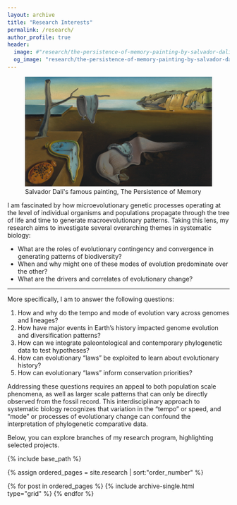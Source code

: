 ```yaml
---
layout: archive
title: "Research Interests"
permalink: /research/
author_profile: true
header:
  image: #"research/the-persistence-of-memory-painting-by-salvador-dali-uhd-4k-wallpaper.jpg"
  og_image: "research/the-persistence-of-memory-painting-by-salvador-dali-uhd-4k-wallpaper.jpg"
---
```


<figure>
  <img src="/images/research/persistence_of_memory-research.jpg" alt="The Persistence of Memory"/>
  <figcaption> Salvador Dalí's famous painting, The Persistence of Memory </figcaption>
</figure>

I am fascinated by how microevolutionary genetic processes operating at the level of individual organisms and populations propagate through the tree of life and time to generate macroevolutionary patterns. Taking this lens, my research aims to investigate several overarching themes in systematic biology:

-   What are the roles of evolutionary contingency and convergence in generating patterns of biodiversity? 
-   When and why might one of these modes of evolution predominate over the other? 
-   What are the drivers and correlates of evolutionary change?

---
More specifically, I am to answer the following questions:

1.  How and why do the tempo and mode of evolution vary across genomes and lineages?
2.  How have major events in Earth’s history impacted genome evolution and diversification patterns?
3.  How can we integrate paleontological and contemporary phylogenetic data to test hypotheses?
4.  How can evolutionary “laws” be exploited to learn about evolutionary history?
5.  How can evolutionary “laws” inform conservation priorities?

Addressing these questions requires an appeal to both population scale phenomena, as well as larger scale patterns that can only be directly observed from the fossil record. This interdisciplinary approach to systematic biology recognizes that variation in the “tempo” or speed, and “mode” or processes of evolutionary change can confound the interpretation of phylogenetic comparative data.

Below, you can explore branches of my research program, highlighting selected projects.

<nbsp>

{% include base_path %}

{% assign ordered_pages = site.research \| sort:"order_number" %}

{% for post in ordered_pages %} {% include archive-single.html type="grid" %} {% endfor %}

